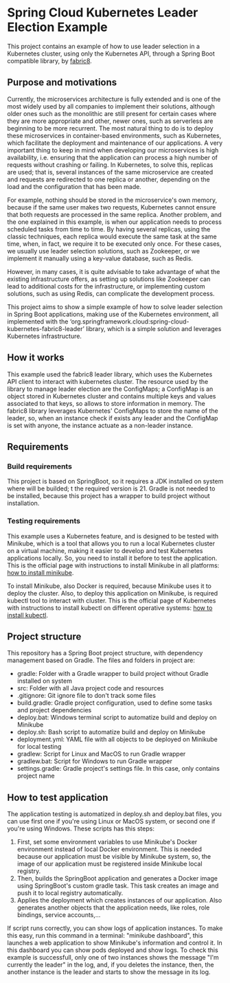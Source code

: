 # Spring Cloud Kubernetes Leader Election Example
This project contains an example of how to use leader selection in a Kubernetes cluster, using only the Kubernetes API, through a Spring Boot compatible library, by [fabric8](https://fabric8.io/).

## Purpose and motivations
Currently, the microservices architecture is fully extended and is one of the most widely used by all companies to implement their solutions, although older ones such as the monolithic are still present for certain cases where they are more appropriate and other, newer ones, such as serverless are beginning to be more recurrent. The most natural thing to do is to deploy these microservices in container-based environments, such as Kubernetes, which facilitate the deployment and maintenance of our applications. A very important thing to keep in mind when developing our microservices is high availability, i.e. ensuring that the application can process a high number of requests without crashing or failing. In Kubernetes, to solve this, replicas are used; that is, several instances of the same microservice are created and requests are redirected to one replica or another, depending on the load and the configuration that has been made. 

For example, nothing should be stored in the microservice's own memory, because if the same user makes two requests, Kubernetes cannot ensure that both requests are processed in the same replica. Another problem, and the one explained in this example, is when our application needs to process scheduled tasks from time to time. By having several replicas, using the classic techniques, each replica would execute the same task at the same time, when, in fact, we require it to be executed only once. For these cases, we usually use leader selection solutions, such as Zookeeper, or we implement it manually using a key-value database, such as Redis.

However, in many cases, it is quite advisable to take advantage of what the existing infrastructure offers, as setting up solutions like Zookeeper can lead to additional costs for the infrastructure, or implementing custom solutions, such as using Redis, can complicate the development process. 

This project aims to show a simple example of how to solve leader selection in Spring Boot applications, making use of the Kubernetes environment, all implemented with the ‘org.springframework.cloud:spring-cloud-kubernetes-fabric8-leader’ library, which is a simple solution and leverages Kubernetes infrastructure.

## How it works
This example used the fabric8 leader library, which uses the Kubernetes API client to interact with kubernetes cluster. The resource used by the library to manage leader election are the ConfigMaps; a ConfigMap is an object stored in Kubernetes cluster and contains multiple keys and values associated to that keys, so allows to store information in memory. The fabric8 library leverages Kubernetes' ConfigMaps to store the name of the leader, so, when an instance check if exists any leader and the ConfigMap is set with anyone, the instance actuate as a non-leader instance.

## Requirements

### Build requirements
This project is based on SpringBoot, so it requires a JDK installed on system where will be builded; t
the required version is 21. Gradle is not needed to be installed, because this project has a wrapper to build project without installation.

### Testing requirements
This example uses a Kubernetes feature, and is designed to be tested with Minikube, which is a tool that allows you to run a local Kubernetes cluster on a virtual machine, making it easier to develop and test Kubernetes applications locally. So, you need to install it before to test the application. This is the official page with instructions to install Minikube in all platforms: [how to install minikube](https://minikube.sigs.k8s.io/docs/start/?arch=%2Fmacos%2Farm64%2Fstable%2Fbinary+download).

To install Minikube, also Docker is required, because Minikube uses it to deploy the cluster. Also, to deploy this application on Minikube, is required kubectl tool to interact with cluster. This is the official page of Kubernetes with instructions to install kubectl on different operative systems: [how to install kubectl](https://kubernetes.io/docs/tasks/tools/).

## Project structure
This repository has a Spring Boot project structure, with dependency management based on Gradle. The files and folders in project are:

* gradle: Folder with a Gradle wrapper to build project without Gradle installed on system
* src: Folder with all Java project code and resources
* .gitignore: Git ignore file to don't track some files
* build.gradle: Gradle project configuration, used to define some tasks and project dependencies
* deploy.bat: Windows terminal script to automatize build and deploy on Minikube
* deploy.sh: Bash script to automatize build and deploy on Minikube
* deployment.yml: YAML file with all objects to be deployed on Minikube for local testing
* gradlew: Script for Linux and MacOS to run Gradle wrapper
* gradlew.bat: Script for Windows to run Gradle wrapper
* settings.gradle: Gradle project's settings file. In this case, only contains project name

## How to test application
The application testing is automatized in deploy.sh and deploy.bat files, you can use first one if you're using Linux or MacOS system, or second one if you're using Windows. These scripts has this steps:

1. First, set some environment variables to use Minikube's Docker environment instead of local Docker environment. This is needed because our application must be visible by Minikube system, so, the image of our application must be registered inside Minikube local registry.
2. Then, builds the SpringBoot application and generates a Docker image using SpringBoot's custom gradle task. This task creates an image and push it to local registry automatically.
3. Applies the deployment which creates instances of our application. Also generates another objects that the application needs, like roles, role bindings, service accounts,...

If script runs correctly, you can show logs of application instances. To make this easy, run this command in a terminal: "minikube dashboard", this launches a web application to show Minikube's information and control it. In this dashboard you can show pods deployed and show logs. To check this example is successfull, only one of two instances shows the message "I'm currently the leader" in the log, and, if you deletes the instance, then, the another instance is the leader and starts to show the message in its log.